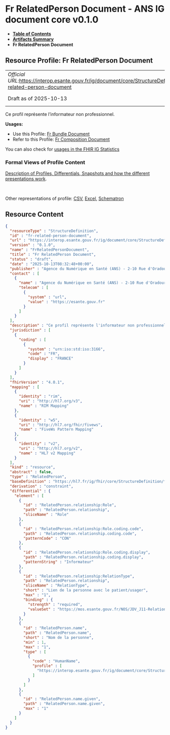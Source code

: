 # Fr RelatedPerson Document - ANS IG document core v0.1.0

* [**Table of Contents**](toc.md)
* [**Artifacts Summary**](artifacts.md)
* **Fr RelatedPerson Document**

## Resource Profile: Fr RelatedPerson Document 

| | |
| :--- | :--- |
| *Official URL*:https://interop.esante.gouv.fr/ig/document/core/StructureDefinition/fr-related-person-document | *Version*:0.1.0 |
| Draft as of 2025-10-13 | *Computable Name*:FrRelatedPersonDocument |

 
Ce profil représente l’informateur non professionnel. 

**Usages:**

* Use this Profile: [Fr Bundle Document](StructureDefinition-fr-bundle-document.md)
* Refer to this Profile: [Fr Composition Document](StructureDefinition-fr-composition-document.md)

You can also check for [usages in the FHIR IG Statistics](https://packages2.fhir.org/xig/ans.document.fr.core|current/StructureDefinition/fr-related-person-document)

### Formal Views of Profile Content

 [Description of Profiles, Differentials, Snapshots and how the different presentations work](http://build.fhir.org/ig/FHIR/ig-guidance/readingIgs.html#structure-definitions). 

 

Other representations of profile: [CSV](StructureDefinition-fr-related-person-document.csv), [Excel](StructureDefinition-fr-related-person-document.xlsx), [Schematron](StructureDefinition-fr-related-person-document.sch) 



## Resource Content

```json
{
  "resourceType" : "StructureDefinition",
  "id" : "fr-related-person-document",
  "url" : "https://interop.esante.gouv.fr/ig/document/core/StructureDefinition/fr-related-person-document",
  "version" : "0.1.0",
  "name" : "FrRelatedPersonDocument",
  "title" : "Fr RelatedPerson Document",
  "status" : "draft",
  "date" : "2025-10-13T08:32:48+00:00",
  "publisher" : "Agence du Numérique en Santé (ANS) - 2-10 Rue d'Oradour-sur-Glane, 75015 Paris",
  "contact" : [
    {
      "name" : "Agence du Numérique en Santé (ANS) - 2-10 Rue d'Oradour-sur-Glane, 75015 Paris",
      "telecom" : [
        {
          "system" : "url",
          "value" : "https://esante.gouv.fr"
        }
      ]
    }
  ],
  "description" : "Ce profil représente l'informateur non professionnel.",
  "jurisdiction" : [
    {
      "coding" : [
        {
          "system" : "urn:iso:std:iso:3166",
          "code" : "FR",
          "display" : "FRANCE"
        }
      ]
    }
  ],
  "fhirVersion" : "4.0.1",
  "mapping" : [
    {
      "identity" : "rim",
      "uri" : "http://hl7.org/v3",
      "name" : "RIM Mapping"
    },
    {
      "identity" : "w5",
      "uri" : "http://hl7.org/fhir/fivews",
      "name" : "FiveWs Pattern Mapping"
    },
    {
      "identity" : "v2",
      "uri" : "http://hl7.org/v2",
      "name" : "HL7 v2 Mapping"
    }
  ],
  "kind" : "resource",
  "abstract" : false,
  "type" : "RelatedPerson",
  "baseDefinition" : "https://hl7.fr/ig/fhir/core/StructureDefinition/fr-core-related-person",
  "derivation" : "constraint",
  "differential" : {
    "element" : [
      {
        "id" : "RelatedPerson.relationship:Role",
        "path" : "RelatedPerson.relationship",
        "sliceName" : "Role"
      },
      {
        "id" : "RelatedPerson.relationship:Role.coding.code",
        "path" : "RelatedPerson.relationship.coding.code",
        "patternCode" : "CON"
      },
      {
        "id" : "RelatedPerson.relationship:Role.coding.display",
        "path" : "RelatedPerson.relationship.coding.display",
        "patternString" : "Informateur"
      },
      {
        "id" : "RelatedPerson.relationship:RelationType",
        "path" : "RelatedPerson.relationship",
        "sliceName" : "RelationType",
        "short" : "Lien de la personne avec le patient/usager",
        "max" : "1",
        "binding" : {
          "strength" : "required",
          "valueSet" : "https://mos.esante.gouv.fr/NOS/JDV_J11-RelationPatient-CISIS/FHIR/JDV-J11-RelationPatient-CISIS"
        }
      },
      {
        "id" : "RelatedPerson.name",
        "path" : "RelatedPerson.name",
        "short" : "Nom de la personne",
        "min" : 1,
        "max" : "1",
        "type" : [
          {
            "code" : "HumanName",
            "profile" : [
              "https://interop.esante.gouv.fr/ig/document/core/StructureDefinition/fr-human-name-document"
            ]
          }
        ]
      },
      {
        "id" : "RelatedPerson.name.given",
        "path" : "RelatedPerson.name.given",
        "max" : "1"
      }
    ]
  }
}

```
